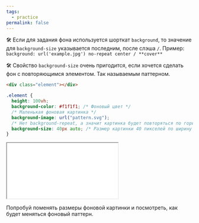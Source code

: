 ```yaml
---
tags:
  - practice
permalink: false
---
```


🛠 Если для задания фона используется шорткат `background`, то значение для `background-size` указывается последним, после слэша `/`. Пример: `background: url('example.jpg') no-repeat center / **cover**`

🛠 Свойство `background-size` очень пригодится, если хочется сделать фон с повторяющимся элементом. Так называемым паттерном.

```html
<div class="element"></div>
```

```css
.element {
  height: 100vh;
  background-color: #f1f1f1; /* Фоновый цвет */
  /* Маленькая фоновая картинка */
  background-image: url("pattern.svg");
  /* Нет background-repeat, а значит картинка будет повторяться по горизонтали и вертикали*/
  background-size: 40px auto; /* Размер картинки 40 пикселей по ширину и auto по высоте */
}
```

<iframe title="Паттерн на фоне" src="../demos/pattern.html"></iframe>

Попробуй поменять размеры фоновой картинки и посмотреть, как будет меняться фоновый паттерн.
